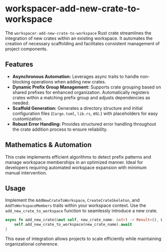 # workspacer-add-new-crate-to-workspace

The `workspacer-add-new-crate-to-workspace` Rust crate streamlines the integration of new crates within an existing workspace. It automates the creation of necessary scaffolding and facilitates consistent management of project components.

## Features

- **Asynchronous Automation:** Leverages async traits to handle non-blocking operations when adding new crates.
- **Dynamic Prefix Group Management:** Supports crate grouping based on shared prefixes for enhanced organization. Automatically registers crates within a matching prefix group and adjusts dependencies as needed.
- **Scaffold Generation:** Generates a directory structure and initial configuration files (`Cargo.toml`, `lib.rs`, etc.) with placeholders for easy customization.
- **Robust Error Handling:** Provides structured error handling throughout the crate addition process to ensure reliability.

## Mathematics & Automation

This crate implements efficient algorithms to detect prefix patterns and manage workspace memberships in an optimized manner. Ideal for developers requiring automated workspace expansion with minimum manual intervention.

## Usage

Implement the `AddNewCrateToWorkspace`, `CreateCrateSkeleton`, and `AddToWorkspaceMembers` traits within your workspace context. Use the `add_new_crate_to_workspace` function to seamlessly introduce a new crate.

```rust
async fn add_new_crate(&mut self, new_crate_name: &str) -> Result<(), WorkspaceError> {
    self.add_new_crate_to_workspace(new_crate_name).await
}
```

This ease of integration allows projects to scale efficiently while maintaining organizational coherence.
